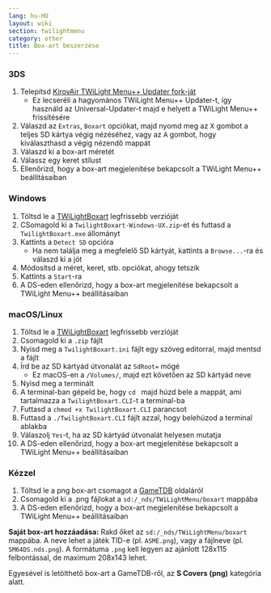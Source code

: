 ```yaml
---
lang: hu-HU
layout: wiki
section: twilightmenu
category: other
title: Box-art beszerzése
---
```


### 3DS
1. Telepítsd [KirovAir TWiLight Menu++ Updater fork-ját](https://github.com/KirovAir/TWiLightMenu-Updater/releases)
   - Ez lecseréli a hagyomános TWiLight Menu++ Updater-t, így használd az Universal-Updater-t majd e helyett a TWiLight Menu++ frissítésére
1. Válaszd az `Extras`, `Boxart` opciókat, majd nyomd meg az <kbd class="face">X</kbd> gombot a teljes SD kártya végig nézéséhez, vagy az <kbd class="face">A</kbd> gombot, hogy kiválaszthasd a végig nézendő mappát
1. Válaszd ki a box-art méretét
1. Válassz egy keret stílust
1. Ellenőrizd, hogy a box-art megjelenítése bekapcsolt a TWiLight Menu++ beállításaiban

### Windows
1. Töltsd le a [TWiLightBoxart](https://github.com/KirovAir/TwilightBoxart/releases) legfrissebb verzióját
1. CSomagold ki a `TwilightBoxart-Windows-UX.zip`-et és futtasd a `TwilightBoxart.exe` állományt
1. Kattints a `Detect SD` opcióra
   - Ha nem találja meg a megfelelő SD kártyát, kattints a `Browse...`-ra és válaszd ki a jót
1. Módosítsd a méret, keret, stb. opciókat, ahogy tetszik
1. Kattints a `Start`-ra
1. A DS-eden ellenőrizd, hogy a box-art megjelenítése bekapcsolt a TWiLight Menu++ beállításaiban

### macOS/Linux
1. Töltsd le a [TWiLightBoxart](https://github.com/KirovAir/TwilightBoxart/releases) legfrissebb verzióját
1. Csomagold ki a `.zip` fájlt
1. Nyisd meg a `TwilightBoxart.ini` fájlt egy szöveg editorral, majd mentsd a fájlt
1. Írd be az SD kártyád útvonalát az `SdRoot=` mögé
   - Ez macOS-en a `/Volumes/`, majd ezt követően az SD kártyád neve
1. Nyisd meg a terminált
1. A terminal-ban gépeld be, hogy `cd ` majd húzd bele a mappát, ami tartalmazza a `TwilightBoxart.CLI`-t a terminal-ba
1. Futtasd a `chmod +x TwilightBoxart.CLI` parancsot
1. Futtasd a `./TwilightBoxart.CLI` fájlt azzal, hogy belehúzod a terminal ablakba
1. Válaszolj `Yes`-t, ha az SD kártyád útvonalát helyesen mutatja
1. A DS-eden ellenőrizd, hogy a box-art megjelenítése bekapcsolt a TWiLight Menu++ beállításaiban

### Kézzel
1. Töltsd le a png box-art csomagot a [GameTDB](https://www.gametdb.com/DS/Downloads#cover_packs) oldaláról
1. Csomagold ki a .png fájlokat a `sd:/_nds/TWiLightMenu/boxart` mappába
1. A DS-eden ellenőrizd, hogy a box-art megjelenítése bekapcsolt a TWiLight Menu++ beállításaiban

**Saját box-art hozzáadása:** Rakd őket az `sd:/_nds/TWiLightMenu/boxart` mappába. A neve lehet a játék TID-e (pl. `ASME.png`), vagy a fájlneve (pl. `SM64DS.nds.png`). A formátuma `.png` kell legyen az ajánlott 128x115 felbontással, de maximum 208x143 lehet.

Egyesével is letölthető box-art a GameTDB-ről, az **S Covers (png)** kategória alatt.
